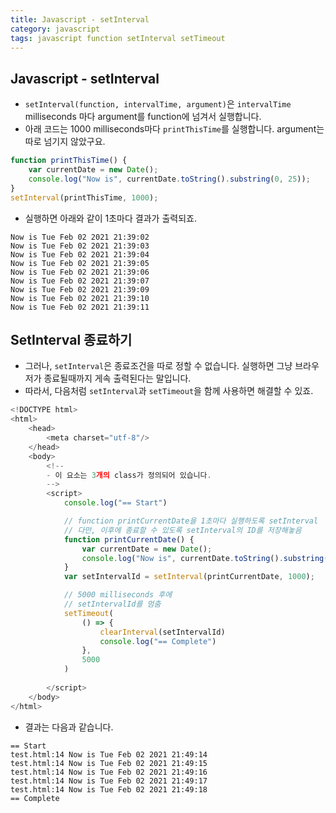 ```yaml
---
title: Javascript - setInterval
category: javascript
tags: javascript function setInterval setTimeout
---
```


## Javascript - setInterval

- `setInterval(function, intervalTime, argument)`은 `intervalTime` milliseconds 마다 argument를 function에 넘겨서 실행합니다.
- 아래 코드는 1000 milliseconds마다 `printThisTime`를 실행합니다. argument는 따로 넘기지 않았구요.

```javascript
function printThisTime() {
    var currentDate = new Date();
    console.log("Now is", currentDate.toString().substring(0, 25));
}
setInterval(printThisTime, 1000);
```

- 실행하면 아래와 같이 1초마다 결과가 출력되죠.

```plaintext
Now is Tue Feb 02 2021 21:39:02 
Now is Tue Feb 02 2021 21:39:03 
Now is Tue Feb 02 2021 21:39:04 
Now is Tue Feb 02 2021 21:39:05 
Now is Tue Feb 02 2021 21:39:06 
Now is Tue Feb 02 2021 21:39:07 
Now is Tue Feb 02 2021 21:39:09 
Now is Tue Feb 02 2021 21:39:10 
Now is Tue Feb 02 2021 21:39:11 
```

## SetInterval 종료하기

- 그러나, `setInterval`은 종료조건을 따로 정할 수 없습니다. 실행하면 그냥 브라우저가 종료될때까지 게속 출력된다는 말입니다.
- 따라서, 다음처럼 `setInterval`과 `setTimeout`을 함께 사용하면 해결할 수 있죠.

```javascript
<!DOCTYPE html>
<html>
    <head>
        <meta charset="utf-8"/>
    </head>
    <body>
        <!--
        - 이 요소는 3개의 class가 정의되어 있습니다.
        -->
        <script>
            console.log("== Start")

            // function printCurrentDate을 1초마다 실행하도록 setInterval
            // 다만, 이후에 종료할 수 있도록 setInterval의 ID를 저장해놓음
            function printCurrentDate() {
                var currentDate = new Date();
                console.log("Now is", currentDate.toString().substring(0, 25));
            }
            var setIntervalId = setInterval(printCurrentDate, 1000);

            // 5000 milliseconds 후에 
            // setIntervalId를 멈춤
            setTimeout(
                () => {
                    clearInterval(setIntervalId)
                    console.log("== Complete")
                }, 
                5000
            )
            
        </script>
    </body>
</html>
```

- 결과는 다음과 같습니다.

```plaintext
== Start
test.html:14 Now is Tue Feb 02 2021 21:49:14 
test.html:14 Now is Tue Feb 02 2021 21:49:15 
test.html:14 Now is Tue Feb 02 2021 21:49:16 
test.html:14 Now is Tue Feb 02 2021 21:49:17 
test.html:14 Now is Tue Feb 02 2021 21:49:18 
== Complete
```
